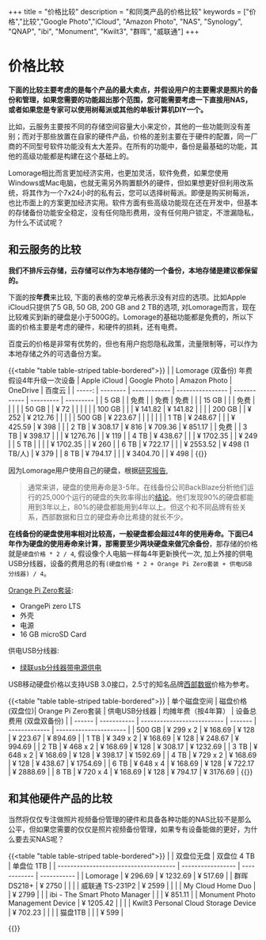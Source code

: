 +++
title = "价格比较"
description = "和同类产品的价格比较"
keywords = ["价格","比较","Google Photo","iCloud", "Amazon Photo", "NAS", "Synology", "QNAP", "ibi", "Monument", "Kwilt3", "群晖", "威联通"]
+++

# 价格比较

**下面的比较主要考虑的是每个产品的最大卖点，并假设用户的主要需求是照片的备份和管理，如果您需要的功能超出那个范围，您可能需要考虑一下直接用NAS，或者如果您是专家可以使用树莓派或其他的单板计算机DIY一个。**

比如，云服务主要按不同的存储空间容量大小来定价，其他的一些功能则没有差别；而对于那些放置在自家的硬件产品，价格的差别主要在于硬件的配置，同一厂商的不同型号软件功能没有太大差异。在所有的功能中，备份是最基础的功能，其他的高级功能都是构建在这个基础上的。

Lomorage相比而言更加经济实用，也更加灵活，软件免费，如果您使用Windows或Mac电脑，也就无需另外购置额外的硬件，但如果想更好但利用改系统，将其作为一个7x24小时的私有云，您可以选择树莓派。即便是购买树莓派，也比市面上的方案更加经济实用。软件方面有些高级功能现在还在开发中，但基本的存储备份功能安全稳定，没有任何隐形费用，没有任何用户锁定，不泄漏隐私，为什么不试试呢？

## 和云服务的比较

**我们不排斥云存储，云存储可以作为本地存储的一个备份，本地存储是建议都保留的。**

下面的按**年费**来比较,  下面的表格的空单元格表示没有对应的选项。比如Apple iCloud只提供了5 GB, 50 GB, 200 GB and 2 TB的选项, 对Lomorage而言，现在比较难买到新的硬盘是小于500G的。Lomorage的基础功能都是免费的，所以下面的价格主要是考虑的硬件，和硬件的损耗，还有电费。

百度云的价格是非常有优势的，但也有用户抱怨隐私政策，流量限制等，可以作为本地存储之外的可选备份方案。

{{<table "table table-striped table-bordered">}}
|        | Lomorage (双备份) 年费<br />假设4年升级一次设备 | Apple iCloud |   Google Photo   | Amazon Photo | OneDrive  |  百度云    |
| -----: | -------- | ------------ | ---------------- | ------------ | --------- | --------- |
|   5 GB |          | 免费          |                  | 免费         | 免费       |           |
|  15 GB |          |              | 免费             |              |            |           |
|  50 GB |          | ¥ 72         |                  |              |           |           |
| 100 GB |          |              | ¥ 141.82         | ¥ 141.82     |           |           |
| 200 GB |          | ¥ 252        | ¥ 212.76         |              |           |           |
| 500 GB | ¥ 223.67 |              |                  |              |           |           |
|   1 TB | ¥ 248.67 |              |                  | ¥ 425.59     | ¥ 398     |           |
|   2 TB | ¥ 308.17 | ¥ 816        | ¥ 709.36         | ¥ 851.17     |           |   免费     |
|   3 TB | ¥ 398.17 |              |                  | ¥ 1276.76    |           |  ¥ 119    |
|   4 TB | ¥ 438.67 |              |                  | ¥ 1702.35    |           |  ¥ 249    |
|   5 TB |          |              |                  | ¥ 1702.35    |           |  ¥ 260    |
|   6 TB | ¥ 722.17 |              |                  | ¥ 2553.52    | ¥ 498 (1 TB/人) | ¥ 379    |
|   8 TB | ¥ 794.17 |              |                  | ¥ 3404.70    |           |  ¥ 498     |
{{</table>}}

因为Lomorage用户使用自己的硬盘，根据[研究报告](https://www.prosofteng.com/blog/how-long-do-hard-drives-last), 

> 通常来讲，硬盘的使用寿命是3-5年。在线备份公司BackBlaze分析他们运行的25,000个运行的硬盘的失败率得出的[结论](https://www.backblaze.com/blog/how-long-do-disk-drives-last/)。他们发现90%的硬盘都能用到3年以上，80%的硬盘都能用到4年以上。但这个和不同品牌有些关系，西部数据和日立的硬盘寿命比希捷的就长不少。

**在线备份的硬盘使用率相对比较高，一般硬盘都会超过4年的使用寿命。**下面已4年作为硬盘的使用寿命来计算，那需要至少**两块硬盘来做冗余备份**，那存储的价格就是`硬盘价格 * 2 / 4`, 假设像个人电脑一样每4年更新换代一次, 加上外接的供电USB分线器，设备的费用总的有`(硬盘价格 * 2 + Orange Pi Zero套装 + 供电USB分线器) / 4`。

[Orange Pi Zero套装](https://detail.tmall.com/item.htm?id=609102556118&spm=a1z09.2.0.0.a9ab2e8dVQlVPy&_u=71e0t1k2c66):

- OrangePi zero LTS
- 外壳
- 电源
- 16 GB microSD Card

供电USB分线器:

- [绿联usb分线器带电源供电](https://detail.tmall.com/item.htm?id=562288776006&ali_refid=a3_430620_1006:1151650521:N:aiqAvS76BytC0lZdUjIxdVOFAYSqPokT:713f58932d42a12bf6bd56654385f5fc&ali_trackid=1_713f58932d42a12bf6bd56654385f5fc&spm=a230r.1.14.1&skuId=3532332232228)

USB移动硬盘价格以支持USB 3.0接口，2.5寸的知名品牌[西部数据](https://item.jd.com/11620454466.html#crumb-wrap)价格为参考。

{{<table "table table-striped table-bordered">}}
| 单个磁盘空间   | 磁盘价格 (双盘位)| Orange Pi Zero套装 | 供电USB分线器 | 均摊年费（按4年算） | 设备总费用 (双盘双备份) |
| ------ | ----------- | -------------------------- | ------- | ------------- | ---------------------- |
| 500 GB | ¥ 299 x 2   | ¥ 168.69                   | ¥ 128   | ¥ 223.67      | ¥ 894.69               |
| 1 TB   | ¥ 349 x 2   | ¥ 168.69                   | ¥ 128   | ¥ 248.67      | ¥ 994.69               |
| 2 TB   | ¥ 468 x 2   | ¥ 168.69                   | ¥ 128   | ¥ 308.17      | ¥ 1232.69              |
| 3 TB   | ¥ 648 x 2   | ¥ 168.69                   | ¥ 128   | ¥ 398.17      | ¥ 1592.69              |
| 4 TB   | ¥ 729 x 2   | ¥ 168.69                   | ¥ 128   | ¥ 438.67      | ¥ 1754.69              |
| 6 TB   | ¥ 648 x 4   | ¥ 168.69                   | ¥ 128   | ¥ 722.17      | ¥ 2888.69              |
| 8 TB   | ¥ 720 x 4   | ¥ 168.69                   | ¥ 128   | ¥ 794.17      | ¥ 3176.69              |
{{</table>}}

## 和其他硬件产品的比较

当然将仅仅专注做照片视频备份管理的硬件和具备各种功能的NAS比较不是那么公平，但如果您需要的仅仅是照片视频备份管理，如果专有设备能做的更好，为什么要去买NAS呢？

{{<table "table table-striped table-bordered">}}
|                                       | 双盘位无盘 | 双盘位 4 TB | 单盘位 1TB |
| ------------------------------------- | ----------------- | ------------ | ----------- |
| Lomorage                              | ¥ 296.69 | ¥ 1232.69 | ¥ 517.69 |
| 群晖 DS218+ | ¥ 2750          |  |             |
| 威联通 TS-231P2        | ¥ 2599             |              |             |
| My Cloud Home Duo                     |                   | ¥ 2799      |             |
| ibi - The Smart Photo Manager         |                   |              | ¥ 851.11  |
| Monument Photo Management Device      | ¥ 1205.42         |              |             |
| Kwilt3 Personal Cloud Storage Device  | ¥ 702.23          |              |             |
| 猫盘1TB         |                   |              | ¥ 599  |

{{</table>}}